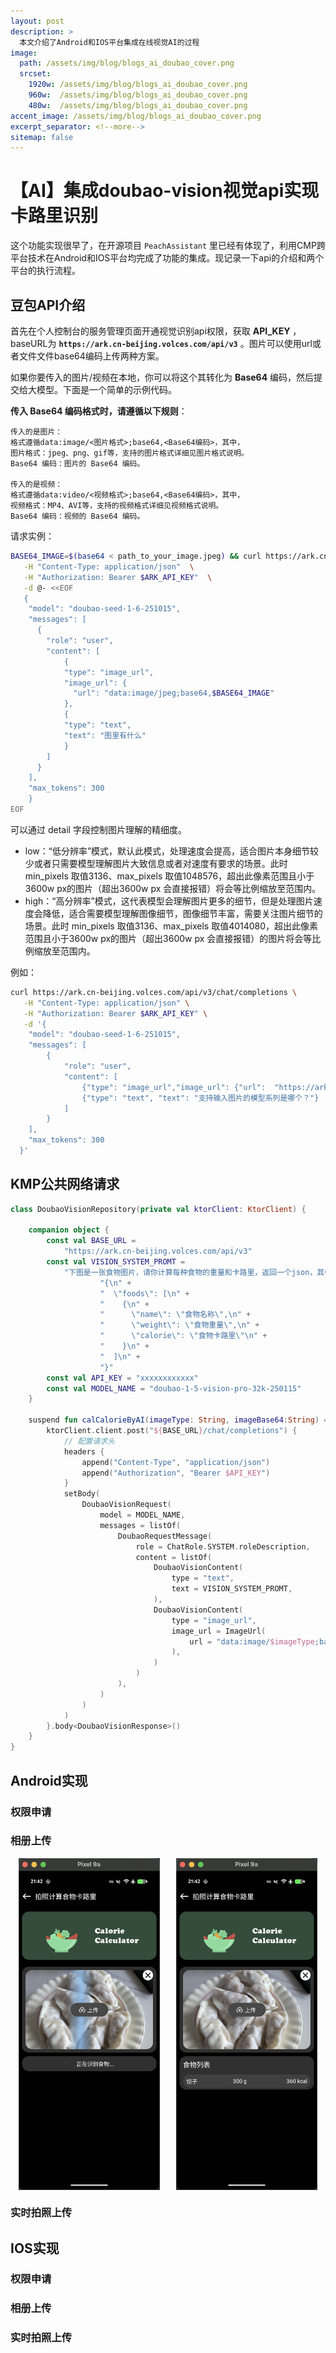 ```yaml
---
layout: post
description: > 
  本文介绍了Android和IOS平台集成在线视觉AI的过程
image: 
  path: /assets/img/blog/blogs_ai_doubao_cover.png
  srcset: 
    1920w: /assets/img/blog/blogs_ai_doubao_cover.png
    960w:  /assets/img/blog/blogs_ai_doubao_cover.png
    480w:  /assets/img/blog/blogs_ai_doubao_cover.png
accent_image: /assets/img/blog/blogs_ai_doubao_cover.png
excerpt_separator: <!--more-->
sitemap: false
---
```

# 【AI】集成doubao-vision视觉api实现卡路里识别
这个功能实现很早了，在开源项目 `PeachAssistant` 里已经有体现了，利用CMP跨平台技术在Android和IOS平台均完成了功能的集成。现记录一下api的介绍和两个平台的执行流程。
## 豆包API介绍
首先在个人控制台的服务管理页面开通视觉识别api权限，获取 **API_KEY** ，baseURL为 **`https://ark.cn-beijing.volces.com/api/v3`** 。图片可以使用url或者文件文件base64编码上传两种方案。

如果你要传入的图片/视频在本地，你可以将这个其转化为 **Base64** 编码，然后提交给大模型。下面是一个简单的示例代码。

**传入 Base64 编码格式时，请遵循以下规则**：

```
传入的是图片：
格式遵循data:image/<图片格式>;base64,<Base64编码>，其中，
图片格式：jpeg、png、gif等，支持的图片格式详细见图片格式说明。
Base64 编码：图片的 Base64 编码。

传入的是视频：
格式遵循data:video/<视频格式>;base64,<Base64编码>，其中，
视频格式：MP4、AVI等，支持的视频格式详细见视频格式说明。
Base64 编码：视频的 Base64 编码。
```

请求实例：

```bash
BASE64_IMAGE=$(base64 < path_to_your_image.jpeg) && curl https://ark.cn-beijing.volces.com/api/v3/chat/completions \
   -H "Content-Type: application/json"  \
   -H "Authorization: Bearer $ARK_API_KEY"  \
   -d @- <<EOF
   {
    "model": "doubao-seed-1-6-251015",
    "messages": [
      {
        "role": "user",
        "content": [
            {
            "type": "image_url",
            "image_url": {
              "url": "data:image/jpeg;base64,$BASE64_IMAGE"
            },
            {
            "type": "text",
            "text": "图里有什么"
            }
        ]
      }
    ],
    "max_tokens": 300
    }
EOF
```

可以通过 detail 字段控制图片理解的精细度。
* low：“低分辨率”模式，默认此模式，处理速度会提高，适合图片本身细节较少或者只需要模型理解图片大致信息或者对速度有要求的场景。此时 min_pixels 取值3136、max_pixels 取值1048576，超出此像素范围且小于3600w px的图片（超出3600w px 会直接报错）将会等比例缩放至范围内。
* high：“高分辨率”模式，这代表模型会理解图片更多的细节，但是处理图片速度会降低，适合需要模型理解图像细节，图像细节丰富，需要关注图片细节的场景。此时 min_pixels 取值3136、max_pixels 取值4014080，超出此像素范围且小于3600w px的图片（超出3600w px 会直接报错）的图片将会等比例缩放至范围内。

例如：

```bash
curl https://ark.cn-beijing.volces.com/api/v3/chat/completions \
   -H "Content-Type: application/json" \
   -H "Authorization: Bearer $ARK_API_KEY" \
   -d '{
    "model": "doubao-seed-1-6-251015",
    "messages": [
        {
            "role": "user",
            "content": [                
                {"type": "image_url","image_url": {"url":  "https://ark-project.tos-cn-beijing.volces.com/doc_image/ark_demo_img_1.png"},"detail": "high"},
                {"type": "text", "text": "支持输入图片的模型系列是哪个？"}
            ]
        }
    ],
    "max_tokens": 300
  }'
```

## KMP公共网络请求

```kotlin
class DoubaoVisionRepository(private val ktorClient: KtorClient) {

    companion object {
        const val BASE_URL =
            "https://ark.cn-beijing.volces.com/api/v3"
        const val VISION_SYSTEM_PROMT =
            "下图是一张食物图片，请你计算每种食物的重量和卡路里，返回一个json，其中name为String，weight为Int，calorie为Int（单位千卡），json格式：\n" +
                    "{\n" +
                    "  \"foods\": [\n" +
                    "    {\n" +
                    "      \"name\": \"食物名称\",\n" +
                    "      \"weight\": \"食物重量\",\n" +
                    "      \"calorie\": \"食物卡路里\"\n" +
                    "    }\n" +
                    "  ]\n" +
                    "}"
        const val API_KEY = "xxxxxxxxxxxx"
        const val MODEL_NAME = "doubao-1-5-vision-pro-32k-250115"
    }

    suspend fun calCalorieByAI(imageType: String, imageBase64:String) = withContext(Dispatchers.IO) {
        ktorClient.client.post("${BASE_URL}/chat/completions") {
            // 配置请求头
            headers {
                append("Content-Type", "application/json")
                append("Authorization", "Bearer $API_KEY")
            }
            setBody(
                DoubaoVisionRequest(
                    model = MODEL_NAME,
                    messages = listOf(
                        DoubaoRequestMessage(
                            role = ChatRole.SYSTEM.roleDescription,
                            content = listOf(
                                DoubaoVisionContent(
                                    type = "text",
                                    text = VISION_SYSTEM_PROMT,
                                ),
                                DoubaoVisionContent(
                                    type = "image_url",
                                    image_url = ImageUrl(
                                        url = "data:image/$imageType;base64,$imageBase64"
                                    ),
                                )
                            )
                        ),
                    )
                )
            )
        }.body<DoubaoVisionResponse>()
    }
}
```

## Android实现

### 权限申请

### 相册上传

<div style="display: flex; justify-content: center;">
  <img src="/assets/img/blog/blogs_ai_peachassistant_calorie.png" alt="Image 1" style="width: 45%; margin-right: 5%;">
  <img src="/assets/img/blog/blogs_ai_peachassistant_calorie_success.png" alt="Image 2" style="width: 45%;">
</div>

### 实时拍照上传

## IOS实现

### 权限申请

### 相册上传

### 实时拍照上传
